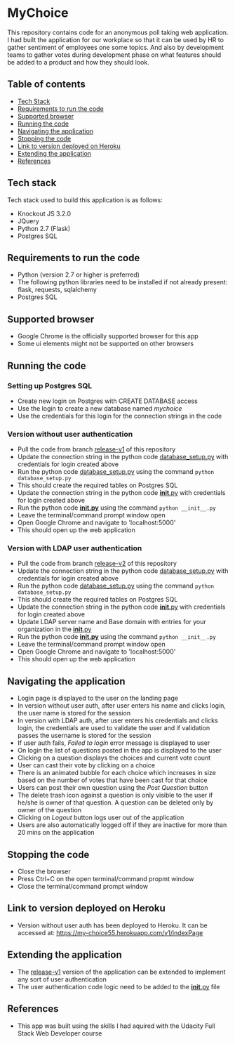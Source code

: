 # MyChoice

This repository contains code for an anonymous poll taking web application. I had built the application for our workplace so that it can be used by HR to gather sentiment of employees one some topics. And also by development teams to gather votes during development phase on what features should be added to a product and how they should look.

## Table of contents
- [Tech Stack](#tech-stack)
- [Requirements to run the code](#requirements-to-run-the-code)
- [Supported browser](#supported-browser)
- [Running the code](#running-the-code)
- [Navigating the application](#navigating-the-application)
- [Stopping the code](#stopping-the-code)
- [Link to version deployed on Heroku](#link-to-version-deployed-on-heroku)
- [Extending the application](#extending-the-application)
- [References](#references)

## Tech stack
Tech stack used to build this application is as follows:
- Knockout JS 3.2.0
- JQuery
- Python 2.7 (Flask)
- Postgres SQL

## Requirements to run the code
- Python (version 2.7 or higher is preferred)
- The following python libraries need to be installed if not already present: flask, requests, sqlalchemy
- Postgres SQL

## Supported browser
- Google Chrome is the officially supported browser for this app
- Some ui elements might not be supported on other browsers

## Running the code
### Setting up Postgres SQL
- Create new login on Postgres with CREATE DATABASE access
- Use the login to create a new database named _mychoice_
- Use the credentials for this login for the connection strings in the code

### Version without user authentication
- Pull the code from branch [release-v1](https://github.com/dgpshiva/MyChoice/releases/tag/v1.0) of this repository
- Update the connection string in the python code [database_setup.py](./database_setup.py) with credentials for login created above
- Run the python code [database_setup.py](./database_setup.py) using the command `python database_setup.py`
- This should create the required tables on Postgres SQL
- Update the connection string in the python code [__init__.py](./__init__.py) with credentials for login created above
- Run the python code [__init.py__](./__init__.py) using the command `python __init__.py`
- Leave the terminal/command prompt window open
- Open Google Chrome and navigate to 'localhost:5000'
- This should open up the web application

### Version with LDAP user authentication
- Pull the code from branch [release-v2](https://github.com/dgpshiva/MyChoice/releases/tag/v2.0) of this repository
- Update the connection string in the python code [database_setup.py](./database_setup.py) with credentials for login created above
- Run the python code [database_setup.py](./database_setup.py) using the command `python database_setup.py`
- This should create the required tables on Postgres SQL
- Update the connection string in the python code [__init__.py](./__init__.py) with credentials for login created above
- Update LDAP server name and Base domain with entries for your organization in the [__init__.py](./__init__.py)
- Run the python code [__init.py__](./__init__.py) using the command `python __init__.py`
- Leave the terminal/command prompt window open
- Open Google Chrome and navigate to 'localhost:5000'
- This should open up the web application

## Navigating the application
- Login page is displayed to the user on the landing page
- In version without user auth, after user enters his name and clicks login, the user name is stored for the session
- In version with LDAP auth, after user enters his credentials and clicks login, the credentials are used to validate the user and if validation passes the username is stored for the session
- If user auth fails, _Failed to login_ error message is displayed to user
- On login the list of questions posted in the app is displayed to the user
- Clicking on a question displays the choices and current vote count
- User can cast their vote by clicking on a choice
- There is an animated bubble for each choice which increases in size based on the number of votes that have been cast for that choice
- Users can post their own question using the _Post Question_ button
- The delete trash icon against a question is only visible to the user if he/she is owner of that question. A question can be deleted only by owner of the question
- Clicking on _Logout_ button logs user out of the application
- Users are also automatically logged off if they are inactive for more than 20 mins on the application

## Stopping the code
- Close the browser
- Press Ctrl+C on the open terminal/command propmt window
- Close the terminal/command prompt window

## Link to version deployed on Heroku
- Version without user auth has been deployed to Heroku. It can be accessed at: https://my-choice55.herokuapp.com/v1/indexPage

## Extending the application
- The [release-v1](https://github.com/dgpshiva/MyChoice/releases/tag/v1.0) version of the application can be extended to implement any sort of user authentication
- The user authentication code logic need to be added to the [__init__.py](./__init__.py) file

## References
- This app was built using the skills I had aquired with the Udacity Full Stack Web Developer course
